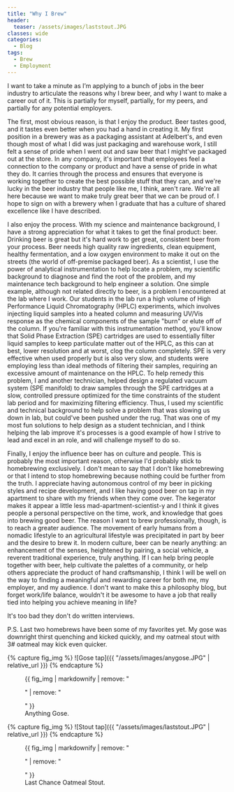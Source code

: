```yaml
---
title: "Why I Brew"
header:
  teaser: /assets/images/laststout.JPG
classes: wide
categories:
  - Blog
tags:
  - Brew
  - Employment
---
```


I want to take a minute as I’m applying to a bunch of jobs in the beer industry to articulate the reasons why I brew beer, and why I want to make a career out of it. This is partially for myself, partially, for my peers, and partially for any potential employers.

The first, most obvious reason, is that I enjoy the product. Beer tastes good, and it tastes even better when you had a hand in creating it. My first position in a brewery was as a packaging assistant at Adelbert's, and even though most of what I did was just packaging and warehouse work, I still felt a sense of pride when I went out and saw beer that I might've packaged out at the store. In any company, it's important that employees feel a connection to the company or product and have a sense of pride in what they do. It carries through the process and ensures that everyone is working together to create the best possible stuff that they can, and we're lucky in the beer industry that people like me, I think, aren't rare. We're all here because we want to make truly great beer that we can be proud of. I hope to sign on with a brewery when I graduate that has a culture of shared excellence like I have described.

I also enjoy the process. With my science and maintenance background, I have a strong appreciation for what it takes to get the final product: beer. Drinking beer is great but it's hard work to get great, consistent beer from your process. Beer needs high quality raw ingredients, clean equipment, healthy fermentation, and a low oxygen environment to make it out on the streets (the world of off-premise packaged beer). As a scientist, I use the power of analytical instrumentation to help locate a problem, my scientific background to diagnose and find the root of the problem, and my maintenance tech background to help engineer a solution. One simple example, although not related directly to beer, is a problem I encountered at the lab where I work. Our students in the lab run a high volume of High Performance Liquid Chromatography (HPLC) experiments, which involves injecting liquid samples into a heated column and measuring UV/Vis response as the chemical components of the sample "burn" or elute off of the column. If you're familiar with this instrumentation method, you'll know that Solid Phase Extraction (SPE) cartridges are used to essentially filter liquid samples to keep particulate matter out of the HPLC, as this can at best, lower resolution and at worst, clog the column completely. SPE is very effective when used properly but is also very slow, and students were employing less than ideal methods of filtering their samples, requiring an excessive amount of maintenance on the HPLC. To help remedy this problem, I and another technician, helped design a regulated vacuum system (SPE manifold) to draw samples through the SPE cartridges at a slow, controlled pressure optimized for the time constraints of the student lab period and for maximizing filtering efficiency. Thus, I used my scientific and technical background to help solve a problem that was slowing us down in lab, but could've been pushed under the rug. That was one of my most fun solutions to help design as a student technician, and I think helping the lab improve it's processes is a good example of how I strive to lead and excel in an role, and will challenge myself to do so.

Finally, I enjoy the influence beer has on culture and people. This is probably the most important reason, otherwise I'd probably stick to homebrewing exclusively. I don't mean to say that I don't like homebrewing or that I intend to stop homebrewing because nothing could be further from the truth. I appreciate having autonomous control of my beer in picking styles and recipe development, and I like having good beer on tap in my apartment to share with my friends when they come over. The kegerator makes it appear a little less mad-apartment-scientist-y and I think it gives people a personal perspective on the time, work, and knowledge that goes into brewing good beer. The reason I want to brew professionally, though, is to reach a greater audience. The movement of early humans from a nomadic lifestyle to an agricultural lifestyle was precipitated in part by beer and the desire to brew it. In modern culture, beer can be nearly anything: an enhancement of the senses, heightened by pairing, a social vehicle, a reverent traditional experience, truly anything. If I can help bring people together with beer, help cultivate the palettes of a community, or help others appreciate the product of hand craftsmanship, I think I will be well on the way to finding a meaningful and rewarding career for both me, my employer, and my audience. I don't want to make this a philosophy blog, but forget work/life balance, wouldn't it be awesome to have a job that really tied into helping you achieve meaning in life?

It's too bad they don't do written interviews.

P.S. Last two homebrews have been some of my favorites yet. My gose was downright thirst quenching and kicked quickly, and my oatmeal stout with 3# oatmeal may kick even quicker.

{% capture fig_img %}
![Gose tap]({{ "/assets/images/anygose.JPG" | relative_url }})
{% endcapture %}

<figure>
  {{ fig_img | markdownify | remove: "<p>" | remove: "</p>" }}
  <figcaption>Anything Gose.</figcaption>
</figure>

{% capture fig_img %}
![Stout tap]({{ "/assets/images/laststout.JPG" | relative_url }})
{% endcapture %}

<figure>
  {{ fig_img | markdownify | remove: "<p>" | remove: "</p>" }}
  <figcaption>Last Chance Oatmeal Stout.</figcaption>
</figure>